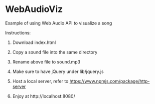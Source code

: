 # WebAudioViz
Example of using Web Audio API to visualize a song

Instructions:

1) Download index.html

2) Copy a sound file into the same directory

3) Rename above file to sound.mp3

4) Make sure to have jQuery under lib/jquery.js

5) Host a local server, refer to https://www.npmjs.com/package/http-server

6) Enjoy at http://localhost:8080/
